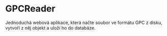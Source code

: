# GPCReader
Jednoduchá webová aplikace, která načte soubor ve formátu GPC z disku, vytvoří z něj objekt a uloží ho do databáze.
